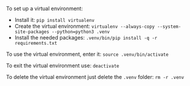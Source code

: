 To set up a virtual environment:
- Install it: `pip install virtualenv`
- Create the virtual environment: `virtualenv --always-copy --system-site-packages --python=python3 .venv`
- Install the needed packages: `.venv/bin/pip install -q -r requirements.txt`

To use the virtual environment, enter it: `source .venv/bin/activate`

To exit the virtual environment use: `deactivate`

To delete the virtual environment just delete the `.venv` folder: `rm -r .venv`
